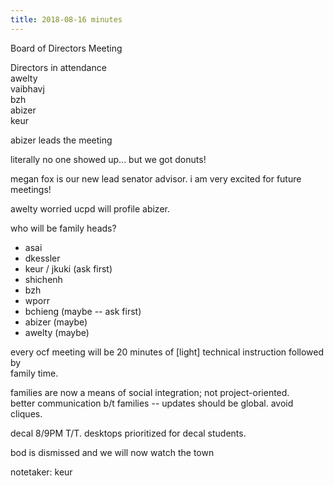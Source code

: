 ```yaml
---
title: 2018-08-16 minutes
---
```

Board of Directors Meeting   

Directors in attendance   
awelty   
vaibhavj   
bzh   
abizer   
keur   

abizer leads the meeting   

literally no one showed up... but we got donuts!   

megan fox is our new lead senator advisor. i am very excited for future meetings!   

awelty worried ucpd will profile abizer.    

who will be family heads?   
  - asai
  - dkessler
  - keur / jkuki (ask first)
  - shichenh
  - bzh
  - wporr
  - bchieng (maybe -- ask first)
  - abizer (maybe)
  - awelty (maybe)

every ocf meeting will be 20 minutes of [light] technical instruction followed by   
family time.   

families are now a means of social integration; not project-oriented.   
better communication b/t families -- updates should be global. avoid cliques.   

decal 8/9PM T/T. desktops prioritized for decal students.   

bod is dismissed and we will now watch the town   

notetaker: keur   
